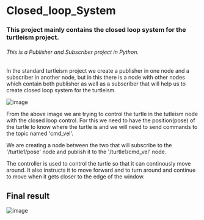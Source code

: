 # Closed_loop_System 
### This project mainly contains the closed loop system for the turtleism project.

###### This is a Publisher and Subscriber project in Python.

In the standard turtleism project we create a publisher in one node and a subscriber in another node, but in this there is a node with other nodes which contain both 
publisher as well as a subscriber that will help us to create closed loop system for the turtleism. 

![image](https://user-images.githubusercontent.com/112164785/209560951-68f903a8-e284-4275-a581-31c0239816d9.png)

From the above image we are trying to control the turtle in the tutleism node with the closed loop control.
For this we need to have the position(pose) of the turtle to know where the turtle is and we will need to send commands to the topic named 'cmd_vel'.

We are creating a node between the two that will subscribe to the '/turtle1/pose' node and publish it to the '/turtle1/cmd_vel' node.

The controller is used to control the turtle so that it can continously move around.
It also instructs it to move forward and to turn around and continue to move when it gets closer to the edge of the window.
## Final result
![image](https://user-images.githubusercontent.com/112164785/209564056-138df4ea-1fd2-4da1-9235-00eb80d1f4da.png)
